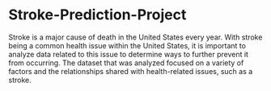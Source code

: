 # Stroke-Prediction-Project
Stroke is a major cause of death in the United States every year. With stroke being a common health issue within the United States, it is important to analyze data related to this issue to determine ways to further prevent it from occurring. The dataset that was analyzed focused on a variety of factors and the relationships shared with health-related issues, such as a stroke.

